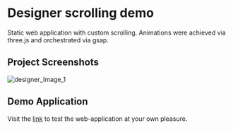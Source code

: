 # Designer scrolling demo

Static web application with custom scrolling. Animations were achieved via three.js and orchestrated via gsap. 

## Project Screenshots
![designer_Image_1](https://i.postimg.cc/hGSPn0Vn/Screenshot-1.png)


## Demo Application
Visit the [link](https://smooth-scrolling-azure.vercel.app/) to test the web-application at your own pleasure.

